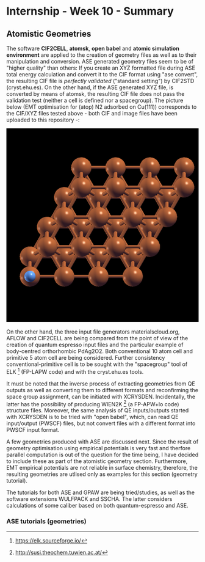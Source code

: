 
# Internship - Week 10 - Summary

## Atomistic Geometries

The software **CIF2CELL**, **atomsk**, **open babel** and **atomic simulation environment** are applied to the creation of geometry files as well as to their manipulation and conversion. ASE generated geometry files seem to be of "higher quality" than others: If you create an XYZ formatted file during ASE total energy calculation and convert it to the CIF format using "ase convert", the resulting CIF file is *perfectly validated* ("standard setting") by CIF2STD (cryst.ehu.es). On the other hand, if the ASE generated XYZ file, is converted by means of atomsk, the resulting CIF file does not pass the validation test (neither a cell is defined nor a spacegroup). The picture below (EMT optimisation for (atop) N2 adsorbed on Cu(111)) corresponds to the CIF/XYZ files tested above - both CIF and image files have been uploaded to this repository -:

![](slabase.png) 

On the other hand, the three input file generators materialscloud.org, AFLOW and CIF2CELL are being compared from the point of view of the creation of quantum espresso input files and the particular example of body-centred orthorhombic PdAg2O2. Both conventional 10 atom cell and primitive 5 atom cell are being considered. Further consistency conventional-primitive cell is to be sought with the "spacegroup" tool of ELK [^1] (FP-LAPW code) and with the cryst.ehu.es tools.

It must be noted that the inverse process of extracting geometries from QE outputs as well as converting them to different formats and reconfirming the space group assignment, can be initiated with XCRYSDEN. Incidentally, the latter has the possibility of producing WIEN2K [^2] (a FP-APW+lo code) structure files. Moreover, the same analysis of QE inputs/outputs started with XCRYSDEN is to be tried with "open babel", which, can read QE input/output (PWSCF) files, but not convert files with a different format into PWSCF input format.

A few geometries produced with ASE are discussed next. Since the result of geometry optimisation using empirical potentials is very fast and therfore parallel computation is out of the question for the time being, I have decided to include these as part of the atomistic geometry section. Furthermore, EMT empirical potentials are not reliable in surface chemistry, therefore, the resulting geometries are utlised only as examples for this section (geometry tutorial).

The tutorials for both ASE and GPAW are being tried/studies, as well as the software extensions WULFPACK and SSCHA. The latter considers calculations of some caliber based on both quantum-espresso and ASE.

### ASE tutorials (geometries)

[^1]: https://elk.sourceforge.io/
[^2]: http://susi.theochem.tuwien.ac.at/

